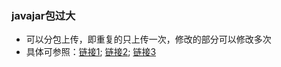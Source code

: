 ### javajar包过大
- 可以分包上传，即重复的只上传一次，修改的部分可以修改多次
- 具体可参照：[链接1](https://www.baeldung.com/spring-boot-thin-jar);
  [链接2](https://stackoverflow.com/questions/43491780/spring-boot-generates-the-smallest-executable-jar-package);
  [链接3](https://phauer.com/2019/no-fat-jar-in-docker-image/)
